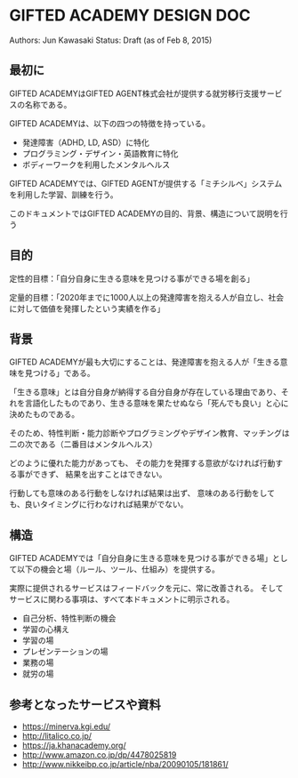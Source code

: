 GIFTED ACADEMY DESIGN DOC
=======

Authors: Jun Kawasaki
Status: Draft (as of Feb 8, 2015)
 
## 最初に

GIFTED ACADEMYはGIFTED AGENT株式会社が提供する就労移行支援サービスの名称である。

GIFTED ACADEMYは、以下の四つの特徴を持っている。

- 発達障害（ADHD, LD, ASD）に特化
- プログラミング・デザイン・英語教育に特化
- ボディーワークを利用したメンタルヘルス

GIFTED ACADEMYでは、GIFTED AGENTが提供する「ミチシルベ」システムを利用した学習、訓練を行う。

このドキュメントではGIFTED ACADEMYの目的、背景、構造について説明を行う

## 目的

定性的目標：「自分自身に生きる意味を見つける事ができる場を創る」

定量的目標：「2020年までに1000人以上の発達障害を抱える人が自立し、社会に対して価値を発揮したという実績を作る」

## 背景

GIFTED ACADEMYが最も大切にすることは、発達障害を抱える人が「生きる意味を見つける」である。

「生きる意味」とは自分自身が納得する自分自身が存在している理由であり、それを言語化したものであり、生きる意味を果たせぬなら「死んでも良い」と心に決めたものである。

そのため、特性判断・能力診断やプログラミングやデザイン教育、マッチングは二の次である（二番目はメンタルヘルス）

どのように優れた能力があっても、
その能力を発揮する意欲がなければ行動する事ができず、
結果を出すことはできない。

行動しても意味のある行動をしなければ結果は出ず、
意味のある行動をしても、良いタイミングに行わなければ結果がでない。


## 構造

GIFTED ACADEMYでは「自分自身に生きる意味を見つける事ができる場」として以下の機会と場（ルール、ツール、仕組み）を提供する。

実際に提供されるサービスはフィードバックを元に、常に改善される。
そしてサービスに関わる事項は、すべて本ドキュメントに明示される。

- 自己分析、特性判断の機会
- 学習の心構え
- 学習の場
- プレゼンテーションの場
- 業務の場
- 就労の場

## 参考となったサービスや資料

- https://minerva.kgi.edu/
- http://litalico.co.jp/
- https://ja.khanacademy.org/
- http://www.amazon.co.jp/dp/4478025819
- http://www.nikkeibp.co.jp/article/nba/20090105/181861/
